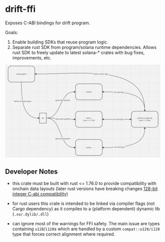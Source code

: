 # drift-ffi

Exposes C-ABI bindings for drift program.

Goals:
1) Enable building SDKs that reuse program logic.  
2) Separate rust SDK from program/solana runtime dependencies. Allows rust SDK to freely update to latest solana-* crates with bug fixes, improvements, etc.

<img src='./architecture.png'/>

## Developer Notes
- this crate must be built with rust <= 1.76.0 to provide compatibility with onchain data layouts (later rust versions have breaking changes [128-bit integer C-abi compatibility](https://blog.rust-lang.org/2024/03/30/i128-layout-update.html))

- for rust users this crate is intended to be linked via compiler flags (not Cargo dependency) as it compiles to a (platform dependent) dynamic lib (`.so/.dylib/.dll`)

- can ignore most of the warnings for FFI safety. The main issue are types containing `u128`/`i128`s which are handled by a custom `compat::u128/i128` type that forces correct alignment where required.
